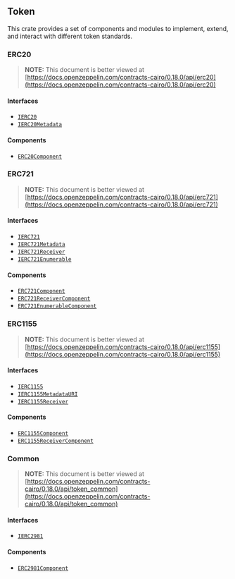 ## Token

This crate provides a set of components and modules to implement, extend, and interact with different token
standards.

### ERC20

> **NOTE:** This document is better viewed at [https://docs.openzeppelin.com/contracts-cairo/0.18.0/api/erc20](https://docs.openzeppelin.com/contracts-cairo/0.18.0/api/erc20)

#### Interfaces

- [`IERC20`](https://docs.openzeppelin.com/contracts-cairo/0.18.0/api/erc20#IERC20)
- [`IERC20Metadata`](https://docs.openzeppelin.com/contracts-cairo/0.18.0/api/erc20#IERC20Metadata)

#### Components

- [`ERC20Component`](https://docs.openzeppelin.com/contracts-cairo/0.18.0/api/erc20#ERC20Component)

### ERC721

> **NOTE:** This document is better viewed at [https://docs.openzeppelin.com/contracts-cairo/0.18.0/api/erc721](https://docs.openzeppelin.com/contracts-cairo/0.18.0/api/erc721)

#### Interfaces

- [`IERC721`](https://docs.openzeppelin.com/contracts-cairo/0.18.0/api/erc721#IERC721)
- [`IERC721Metadata`](https://docs.openzeppelin.com/contracts-cairo/0.18.0/api/erc721#IERC721Metadata)
- [`IERC721Receiver`](https://docs.openzeppelin.com/contracts-cairo/0.18.0/api/erc721#IERC721Receiver)
- [`IERC721Enumerable`](https://docs.openzeppelin.com/contracts-cairo/0.18.0/api/erc721#IERC721Enumerable)

#### Components

- [`ERC721Component`](https://docs.openzeppelin.com/contracts-cairo/0.18.0/api/erc721#ERC721Component)
- [`ERC721ReceiverComponent`](https://docs.openzeppelin.com/contracts-cairo/0.18.0/api/erc721#ERC721ReceiverComponent)
- [`ERC721EnumerableComponent`](https://docs.openzeppelin.com/contracts-cairo/0.18.0/api/erc721#ERC721EnumerableComponent)

### ERC1155

> **NOTE:** This document is better viewed at [https://docs.openzeppelin.com/contracts-cairo/0.18.0/api/erc1155](https://docs.openzeppelin.com/contracts-cairo/0.18.0/api/erc1155)

#### Interfaces

- [`IERC1155`](https://docs.openzeppelin.com/contracts-cairo/0.18.0/api/erc1155#IERC1155)
- [`IERC1155MetadataURI`](https://docs.openzeppelin.com/contracts-cairo/0.18.0/api/erc1155#IERC1155MetadataURI)
- [`IERC1155Receiver`](https://docs.openzeppelin.com/contracts-cairo/0.18.0/api/erc1155#IERC1155Receiver)

#### Components

- [`ERC1155Component`](https://docs.openzeppelin.com/contracts-cairo/0.18.0/api/erc1155#ERC1155Component)
- [`ERC1155ReceiverComponent`](https://docs.openzeppelin.com/contracts-cairo/0.18.0/api/erc1155#ERC1155ReceiverComponent)

### Common

> **NOTE:** This document is better viewed at [https://docs.openzeppelin.com/contracts-cairo/0.18.0/api/token_common](https://docs.openzeppelin.com/contracts-cairo/0.18.0/api/token_common)

#### Interfaces

- [`IERC2981`](https://docs.openzeppelin.com/contracts-cairo/0.18.0/api/token_common#IERC2981)

#### Components

- [`ERC2981Component`](https://docs.openzeppelin.com/contracts-cairo/0.18.0/api/token_common#ERC2981Component)
